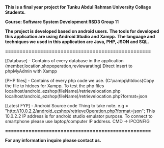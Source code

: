 **This is a final year project for Tunku Abdul Rahman University Collage Students.**


**Course: Software System Development RSD3 Group 11**

**The project is developed based on android users.**
**The tools for developed this application are using Android Studio and Xampp.**
**The language and techniques we used in this application are Java, PHP, JSON and SQL.**


**==================================================**

[Database] - Contains of every database in the application 
(member,location,shopoperation,reviewarating) Direct insert to phpMyAdmin with Xampp


[PHP files] - Contains of every php code we use.
(C:\xampp\htdocs)Copy the file to htdocs for Xampp.
To test the php files 
localhost/android_ezshop(fileName)/retrievelocation.php
localhost/android_ezshop(fileName)/retrievelocation.php?format=json


[Latest FYP] - Android Source code
Thing to take note.
e.g = "http://10.0.2.2/android_ezshop/retrieveOperation.php?format=json";
This 10.0.2.2 IP address is for android studio emulator purpose.
To connect to smartphone please use laptop/computer IP address.
CMD -> IPCONFIG

**==================================================**

**For any information inquire please contact us.**
